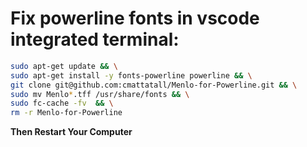 
# Fix powerline fonts in vscode integrated terminal:

```sh
sudo apt-get update && \
sudo apt-get install -y fonts-powerline powerline && \
git clone git@github.com:cmattatall/Menlo-for-Powerline.git && \
sudo mv Menlo*.tff /usr/share/fonts && \
sudo fc-cache -fv  && \
rm -r Menlo-for-Powerline
```

**Then Restart Your Computer**

